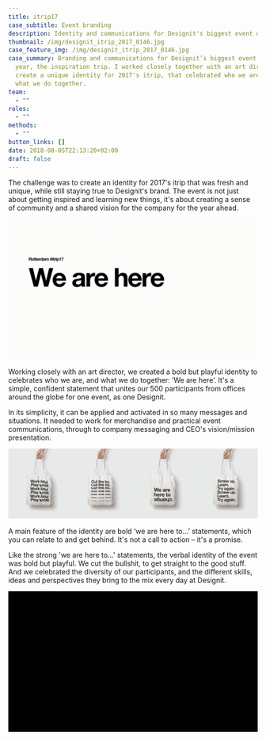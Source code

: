 ```yaml
---
title: itrip17
case_subtitle: Event branding
description: Identity and communications for Designit's biggest event of the year
thumbnail: /img/designit_itrip_2017_0146.jpg
case_feature_img: /img/designit_itrip_2017_0146.jpg
case_summary: Branding and communications for Designit’s biggest event of the
  year, the inspiration trip. I worked closely together with an art director to
  create a unique identity for 2017's itrip, that celebrated who we are, and
  what we do together.
team:
  - ""
roles:
  - ""
methods:
  - ""
button_links: []
date: 2018-08-05T22:13:20+02:00
draft: false
---
```

The challenge was to create an identity for 2017's itrip that was fresh and unique, while still staying true to Designit's brand. The event is not just about getting inspired and learning new things, it's about creating a sense of community and a shared vision for the company for the year ahead.

![](/img/itrip17_header.gif)

Working closely with an art director, we created a bold but playful identity to celebrates who we are, and what we do together: ‘We are here’. It's a simple, confident statement that unites our 500 participants from offices around the globe for one event, as one Designit.

In its simplicity, it can be applied and activated in so many messages and situations. It needed to work for merchandise and practical event communications, through to company messaging and CEO's vision/mission presentation.

![Tote bags](/img/bags-in-a-line.png)

A main feature of the identity are bold ‘we are here to...’ statements, which you can relate to and get behind. It's not a call to action – it's a promise.

Like the strong 'we are here to...' statements, the verbal identity of the event was bold but playful. We cut the bullshit, to get straight to the good stuff. And we celebrated the diversity of our participants, and the different skills, ideas and perspectives they bring to the mix every day at Designit.

![We are here (rolling through different languages) ](/img/wearehere_languages_1.gif)
